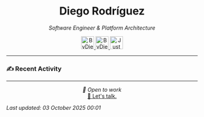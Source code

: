 
<div align="center" style="margin-top: 16px;">
<h1 align="center"><strong>Diego Rodríguez</strong></h1>
<i>Software Engineer & Platform Architecture</i>
<p></p>
  <a href="https://linkedin.com/in/bydiego" target="_blank">
    <img src="https://img.icons8.com/?size=100&id=8808&format=png&color=000000" alt="ByDiego LinkedIn" height="34" width="34">
</a>
<a href="https://www.fiverr.com/diego_roguez/" target="_blank">
    <img src="https://img.icons8.com/?size=100&id=14h574ySQ7kG&format=png&color=000000" alt="ByDiego Fiverr" height="34" width="34">
</a>

<a href="https://justdiego.com" target="_blank">
    <img src="https://img.icons8.com/?size=100&id=bAmuw2Fk26u0&format=png&color=000000" alt="JustDiego Website" height="34" width="34">
</a>

</div>

---

### ✍ Recent Activity





---

<p align="center">
  <i>💼 Open to work</i><br>
  <a href="mailto:diego@justdiego.com">📧 Let's talk.</a>
</p>

*Last updated: 03 October 2025 00:01*   
